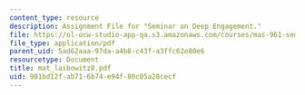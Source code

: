 ```yaml
---
content_type: resource
description: Assignment File for "Seminar on Deep Engagement."
file: https://ol-ocw-studio-app-qa.s3.amazonaws.com/courses/mas-961-seminar-on-deep-engagement-fall-2004/901bd12fab716b74e94f80c05a28cecf_mat_laibowitz8.pdf
file_type: application/pdf
parent_uid: 5ad62aaa-97da-a4b8-c43f-a3ffc62e80e6
resourcetype: Document
title: mat_laibowitz8.pdf
uid: 901bd12f-ab71-6b74-e94f-80c05a28cecf
---
```

